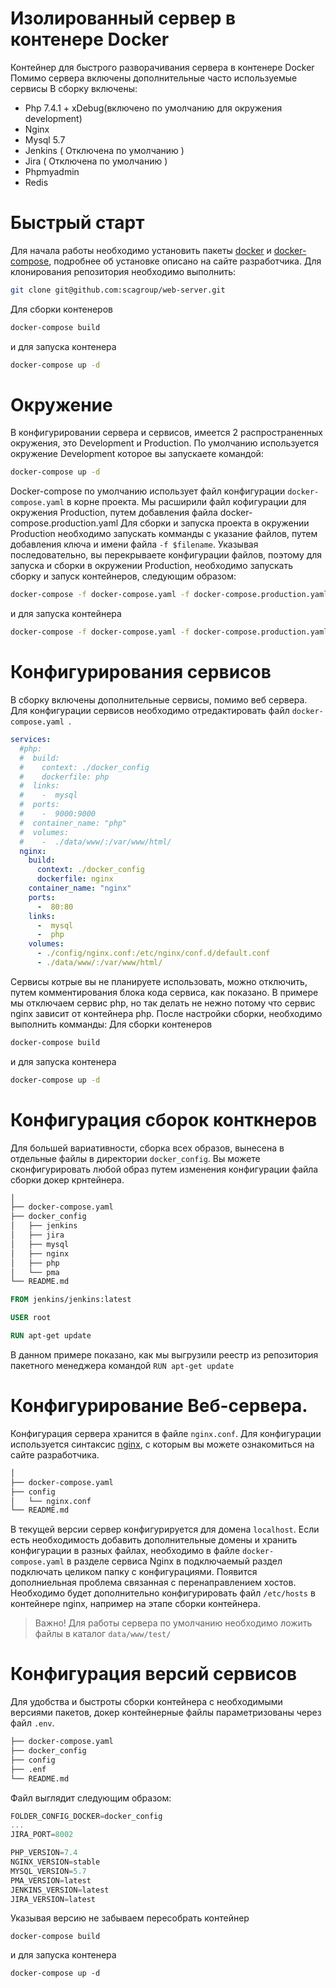 # Изолированный сервер в контенере Docker
Контейнер для быстрого разворачивания сервера в контенере Docker
Помимо сервера включены дополнительные часто используемые сервисы
В сборку включены:
  + Php 7.4.1 + xDebug(включено по умолчанию для окружения development)
  + Nginx
  + Mysql 5.7
  + Jenkins ( Отключена по умолчанию )
  + Jira ( Отключена по умолчанию )
  + Phpmyadmin
  + Redis
# Быстрый старт
Для начала работы необходимо установить пакеты [docker](https://docs.docker.com/install/linux/docker-ce/) и [docker-compose](https://docs.docker.com/compose/install/), подробнее об установке описано на сайте разработчика. 
Для клонирования репозитория необходимо выполнить: 
```sh
git clone git@github.com:scagroup/web-server.git
``` 
Для сборки контенеров
```sh 
docker-compose build 
``` 
и для запуска контенера 
```sh 
docker-compose up -d 
```
# Окружение
В конфигурировании сервера и сервисов, имеется 2 распространенных окружения, это Development и Production. По умолчанию используется окружение Development которое вы запускаете командой:
```sh
docker-compose up -d
```
Docker-compose по умолчанию использует файл конфигурации ```docker-compose.yaml``` в корне проекта.
Мы расширили файл кофигурации для окружения Production, путем добавления файла docker-compose.production.yaml
Для сборки и запуска проекта в окружении Production необходимо запускать комманды с указание файлов, путем добавления ключа и имени файла `-f $filename`. Указывая последовательно, вы перекрываете конфигурации файлов, поэтому для запуска и сборки в окружении Production, необходимо запускать сборку и запуск контейнеров, следующим образом:
```sh
docker-compose -f docker-compose.yaml -f docker-compose.production.yaml build
```
и для запуска контейнера 
```sh
docker-compose -f docker-compose.yaml -f docker-compose.production.yaml up -d
```
# Конфигурирования сервисов
В сборку включены дополнительные сервисы, помимо веб сервера. Для конфигурации сервисов необходимо отредактировать файл ```docker-compose.yaml ```.
``` yaml
services:
  #php: 
  #  build: 
  #    context: ./docker_config
  #    dockerfile: php
  #  links: 
  #    -  mysql
  #  ports:
  #    -  9000:9000
  #  container_name: "php"
  #  volumes: 
  #    -  ./data/www/:/var/www/html/
  nginx:
    build: 
      context: ./docker_config
      dockerfile: nginx
    container_name: "nginx"
    ports:
      -  80:80
    links: 
      -  mysql
      -  php
    volumes: 
      - ./config/nginx.conf:/etc/nginx/conf.d/default.conf
      - ./data/www/:/var/www/html/
```
Сервисы котрые вы не планируете использовать, можно отключить, путем комментирования блока кода сервиса, как показано. В примере мы отключаем сервис php, но так делать не нежно потому что сервис nginx зависит от контейнера php.
После настройки сборки, необходимо выполнить комманды: 
Для сборки контенеров
```sh 
docker-compose build 
``` 
и для запуска контенера 
```sh 
docker-compose up -d 
```
# Конфигурация сборок конткнеров
Для большей вариативности, сборка всех образов, вынесена в отдельные файлы в директории ```docker_config```. Вы можете сконфигурировать любой образ путем изменения конфигурации файла сборки докер крнтейнера. 
```sh
│           
├── docker-compose.yaml
├── docker_config
│   ├── jenkins
│   ├── jira
│   ├── mysql
│   ├── nginx
│   ├── php
│   └── pma
└── README.md
```

```dockerfile
FROM jenkins/jenkins:latest

USER root

RUN apt-get update
```
В данном примере показано, как мы выгрузили реестр из репозитория пакетного менеджера командой `RUN apt-get update`
# Конфигурирование Веб-сервера.
Конфигурация сервера хранится в файле `nginx.conf`. Для конфигурации используется синтаксис [nginx](https://nginx.org/ru/), c которым вы можете ознакомиться на сайте разработчика.
```sh
│           
├── docker-compose.yaml
├── config
│   └── nginx.conf
└── README.md
```
В текущей версии сервер конфигурируется для домена `localhost`. Если есть необходимость добавить дополнительные домены и хранить конфигурации в разных файлах, необходимо в файле `docker-compose.yaml` в разделе сервиса Nginx в подключаемый раздел подключать целиком папку с конфигурациями. Появится дополниельная проблема связанная с перенаправлением хостов. Необходимо будет дополнительно конфигурировать файл `/etc/hosts` в контейнере nginx, например на этапе сборки контейнера.
> Важно! Для работы сервера по умолчанию необходимо ложить файлы в каталог ```data/www/test/```
# Конфигурация версий сервисов
Для удобства и быстроты сборки контейнера с необходимыми версиями пакетов, докер контейнерные файлы параметризованы через файл `.env`.
```sh
├── docker-compose.yaml
├── docker_config
├── config
├── .enf
└── README.md
```
Файл выглядит следующим образом: 
```js
FOLDER_CONFIG_DOCKER=docker_config
...
JIRA_PORT=8002

PHP_VERSION=7.4
NGINX_VERSION=stable
MYSQL_VERSION=5.7
PMA_VERSION=latest
JENKINS_VERSION=latest
JIRA_VERSION=latest
```
Указывая версию не забываем пересобрать контейнер
``` 
docker-compose build 
``` 
и для запуска контенера 
``` 
docker-compose up -d 
```

